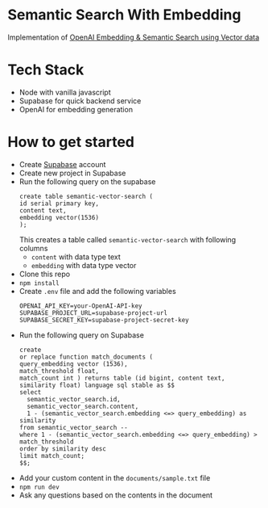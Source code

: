 # Semantic Search With Embedding

Implementation of [OpenAI Embedding & Semantic Search using Vector data](https://medium.com/@sathishhariram/openai-embedding-semantic-search-using-vector-data-b785ae7079ff)

# Tech Stack
- Node with vanilla javascript
- Supabase for quick backend service
- OpenAI for embedding generation

# How to get started
- Create [Supabase](https://supabase.com/) account
- Create new project in Supabase
- Run the following query on the supabase
  ```
  create table semantic-vector-search (
  id serial primary key,
  content text,
  embedding vector(1536)
  );
  ```
  This creates a table called ```semantic-vector-search``` with following columns
  - ```content``` with data type text
  - ```embedding``` with data type vector
- Clone this repo
- ```npm install```
- Create ```.env``` file and add the following variables
  ```
  OPENAI_API_KEY=your-OpenAI-API-key
  SUPABASE_PROJECT_URL=supabase-project-url
  SUPABASE_SECRET_KEY=supabase-project-secret-key
  ```
- Run the following query on Supabase
  ```
  create
  or replace function match_documents (
  query_embedding vector (1536),
  match_threshold float,
  match_count int ) returns table (id bigint, content text, similarity float) language sql stable as $$
  select
    semantic_vector_search.id,
    semantic_vector_search.content,
    1 - (semantic_vector_search.embedding <=> query_embedding) as similarity
  from semantic_vector_search --
  where 1 - (semantic_vector_search.embedding <=> query_embedding) > match_threshold
  order by similarity desc
  limit match_count;
  $$;
    ```
- Add your custom content in the ```documents/sample.txt``` file
- ```npm run dev```
- Ask any questions based on the contents in the document
